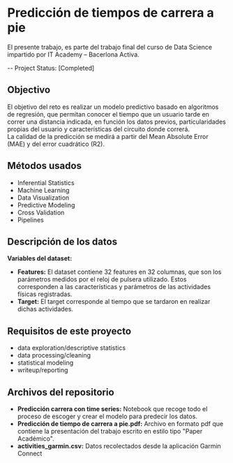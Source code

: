 # Predicción de tiempos de carrera a pie  

El presente trabajo, es parte del trabajo final del curso de Data Science impartido por IT Academy – Bacerlona Activa.  

-- Project Status: [Completed]  

## Objectivo  

El objetivo del reto es realizar un modelo predictivo basado en algoritmos de regresión, que permitan conocer el tiempo que un usuario tarde en correr una distancia indicada, en función los datos previos, particularidades propias del usuario y características del circuito donde correrá.  
La calidad de la predicción se medirá a partir del Mean Absolute Error (MAE) y del error cuadrático (R2).  

## Métodos usados  
- Inferential Statistics
- Machine Learning
- Data Visualization  
- Predictive Modeling
- Cross Validation
- Pipelines  
  
## Descripción de los datos  
**Variables del dataset:**  

- **Features:** El dataset contiene 32 features en 32 columnas, que son los parámetros medidos por el reloj de pulsera utilizado. Estos corresponden a las características y parámetros de las actividades físicas registradas.  
- **Target:** El target corresponde al tiempo que se tardaron en realizar dichas actividades.  

## Requisitos de este proyecto  

- data exploration/descriptive statistics
- data processing/cleaning
- statistical modeling
- writeup/reporting  

## Archivos del repositorio
- **Predicción carrera con time series:** Notebook que recoge todo el proceso de escoger y crear el modelo para predecir los datos.
- **Predicción de tiempo de carrera a pie.pdf:** Archivo en formato pdf que contiene la presentación del trabajo escrito en estilo tipo "Paper Académico".
- **activities_garmin.csv:** Datos recolectados desde la aplicación Garmin Connect
